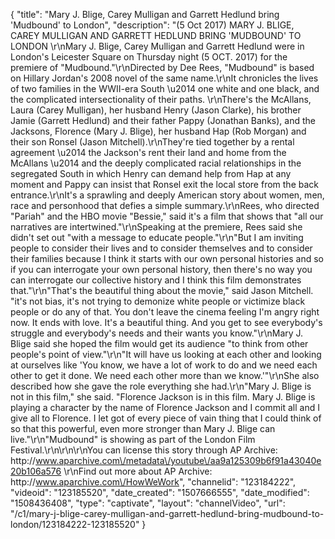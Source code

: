 {
    "title": "Mary J. Blige, Carey Mulligan and Garrett Hedlund bring 'Mudbound' to London",
    "description": "(5 Oct 2017) MARY J. BLIGE, CAREY MULLIGAN AND GARRETT HEDLUND BRING 'MUDBOUND' TO LONDON \r\nMary J. Blige, Carey Mulligan and Garrett Hedlund were in London's Leicester Square on Thursday night (5 OCT. 2017) for the premiere of \"Mudbound.\"\r\nDirected by Dee Rees, \"Mudbound\" is based on Hillary Jordan's 2008 novel of the same name.\r\nIt chronicles the lives of two families in the WWII-era South \u2014 one white and one black, and the complicated intersectionality of their paths. \r\nThere's the McAllans, Laura (Carey Mulligan), her husband Henry (Jason Clarke), his brother Jamie (Garrett Hedlund) and their father Pappy (Jonathan Banks), and the Jacksons, Florence (Mary J. Blige), her husband Hap (Rob Morgan) and their son Ronsel (Jason Mitchell).\r\nThey're tied together by a rental agreement \u2014 the Jackson's rent their land and home from the McAllans \u2014 and the deeply complicated racial relationships in the segregated South in which Henry can demand help from Hap at any moment and Pappy can insist that Ronsel exit the local store from the back entrance.\r\nIt's a sprawling and deeply American story about women, men, race and personhood that defies a simple summary.\r\nRees, who directed \"Pariah\" and the HBO movie \"Bessie,\" said it's a film that shows that \"all our narratives are intertwined.\"\r\nSpeaking at the premiere, Rees said she didn't set out \"with a message to educate people.\"\r\n\"But I am inviting people to consider their lives and to consider themselves and to consider their families because I think it starts with our own personal histories and so if you can interrogate your own personal history, then there's no way you can interrogate our collective history and I think this film demonstrates that.\"\r\n\"That's the beautiful thing about the movie,\" said Jason Mitchell. \"it's not bias, it's not trying to demonize white people or victimize black people or do any of that. You don't leave the cinema feeling I'm angry right now. It ends with love. It's a beautiful thing. And you get to see everybody's struggle and everybody's needs and their wants you know.\"\r\nMary J. Blige said she hoped the film would get its audience \"to think from other people's point of view.\"\r\n\"It will have us looking at each other and looking at ourselves like 'You know, we have a lot of work to do and we need each other to get it done. We need each other more than we know.'\"\r\nShe also described how she gave the role everything she had.\r\n\"Mary J. Blige is not in this film,\" she said. \"Florence Jackson is in this film. Mary J. Blige is playing a character by the name of Florence Jackson and I commit all and I give all to Florence. I let got of every piece of vain thing that I could think of so that this powerful, even more stronger than Mary J. Blige can live.\"\r\n\"Mudbound\" is showing as part of the London Film Festival.\r\n\r\n\r\nYou can license this story through AP Archive: http:\/\/www.aparchive.com\/metadata\/youtube\/aa9a125309b6f91a43040e20b106a576 \r\nFind out more about AP Archive: http:\/\/www.aparchive.com\/HowWeWork",
    "channelid": "123184222",
    "videoid": "123185520",
    "date_created": "1507666555",
    "date_modified": "1508436408",
    "type": "captivate",
    "layout": "channelVideo",
    "url": "\/c1\/mary-j-blige-carey-mulligan-and-garrett-hedlund-bring-mudbound-to-london\/123184222-123185520"
}